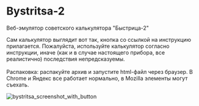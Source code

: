 # Bystritsa-2
Веб-эмулятор советского калькулятора "Быстрица-2"

Сам калькулятор выглядит вот так, кнопка со ссылкой на инструкцию прилагается. Пожалуйста, используйте калькулятор согласно инструкции, иначе (как и в случае настоящего прибора, все реалистично) последствия непредсказуемы.
<br />
<br />
Распаковка: распакуйте архив и запустите html-файл через браузер. В Chrome и Яндекс все работает нормально, в Mozilla элементы могут съехать.

![bystritsa_screenshot_with_button](https://github.com/user-attachments/assets/dbb76dd6-b736-47a7-9d64-26c10c0a8e15)
